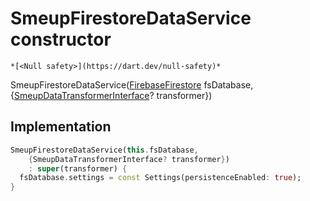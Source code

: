


# SmeupFirestoreDataService constructor




    *[<Null safety>](https://dart.dev/null-safety)*



SmeupFirestoreDataService([FirebaseFirestore](https://pub.dev/documentation/cloud_firestore/3.1.11/cloud_firestore/FirebaseFirestore-class.html) fsDatabase, {[SmeupDataTransformerInterface](../../smeup_services_transformers_smeup_data_transformer_interface/SmeupDataTransformerInterface-class.md)? transformer})





## Implementation

```dart
SmeupFirestoreDataService(this.fsDatabase,
    {SmeupDataTransformerInterface? transformer})
    : super(transformer) {
  fsDatabase.settings = const Settings(persistenceEnabled: true);
}
```







